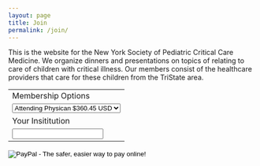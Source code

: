 ```yaml
---
layout: page
title: Join
permalink: /join/
---
```


This is the website for the New York Society of Pediatric Critical Care
Medicine.  We organize dinners and presentations on topics of relating
to care of children with critical illness.  Our members consist of the
healthcare providers that care for these children from the TriState area.

<form action="https://www.paypal.com/cgi-bin/webscr" method="post" target="_top">
<input type="hidden" name="cmd" value="_s-xclick">
<input type="hidden" name="hosted_button_id" value="DK7D48HVLUWCA">
<table>
<tr><td><input type="hidden" name="on0" value="Membership Options">Membership Options</td></tr><tr><td><select name="os0">
	<option value="Attending Physican">Attending Physican $360.45 USD</option>
	<option value="HouseDoc/NP/PA">HouseDoc/NP/PA $257.55 USD</option>
	<option value="Trainee">Trainee $154.65 USD</option>
</select> </td></tr>
<tr><td><input type="hidden" name="on1" value="Your Insititution">Your Insititution</td></tr><tr><td><input type="text" name="os1" maxlength="200"></td></tr>
</table>
<input type="hidden" name="currency_code" value="USD">
<input type="image" src="https://www.paypalobjects.com/en_US/i/btn/btn_buynowCC_LG.gif" border="0" name="submit" alt="PayPal - The safer, easier way to pay online!">
<img alt="" border="0" src="https://www.paypalobjects.com/en_US/i/scr/pixel.gif" width="1" height="1">
</form>

